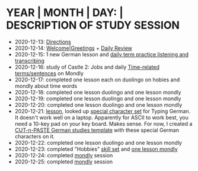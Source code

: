 # YEAR | MONTH | DAY: | DESCRIPTION OF STUDY SESSION 

* 2020-12-13: [Directions](https://github.com/EO4wellness/T-I-L/blob/main/polyglot/aleman/directions.md)<br>
* 2020-12-14: [Welcome|Greetings](https://github.com/EO4wellness/T-I-L/blob/main/polyglot/aleman/welcome.md) + [Daily Review](https://github.com/EO4wellness/T-I-L/blob/main/polyglot/aleman/study-logs/2020-12-14.md)<br>
* 2020-12-15: 1 new German lesson and [daily term practice listening and transcribing](https://github.com/EO4wellness/T-I-L/blob/main/polyglot/aleman/study-logs/2020-12-15.md)<br>
* 2020-12-16: study of Castle 2: Jobs and daily [Time-related terms/sentences](https://github.com/EO4wellness/T-I-L/blob/main/polyglot/aleman/study-logs/2020-12-16.md) on Mondly<br>
* 2020-12-17: completed one lesson each on duolingo on hobies and mondly about time words <br>
* 2020-12-18: completed one lesson duolingo and one lesson mondly <br>
* 2020-12-19: completed one lesson duolingo and one lesson mondly <br>
* 2020-12-20: completed one lesson duolingo and one lesson mondly <br>
* 2020-12-21: [lesson](https://github.com/EO4wellness/T-I-L/blob/main/polyglot/aleman/study-sessions/2020-12-21.md), looked up [special character set](https://github.com/EO4wellness/T-I-L/blob/main/polyglot/aleman/special-characters.md) for Typing German.  It doesn't work well on a laptop.  Apparently for ASCII to work best, you need a 10-key pad on your key board. Makes sense.  For now, I created a [CUT-n-PASTE German studies template](https://github.com/EO4wellness/T-I-L/blob/main/polyglot/aleman/special-characters.md) with these special German characters on it. 
* 2020-12-22: completed one lesson duolingo and one lesson mondly<br>
* 2020-12-23: completed "Hobbies" [skill set](https://github.com/EO4wellness/T-I-L/blob/main/polyglot/aleman/images/2020-12-23-Castle1-Hobbies-Level3.png) and [one lesson mondly](https://github.com/EO4wellness/T-I-L/blob/main/polyglot/aleman/study-sessions/2020-12-23.md)<br>
* 2020-12-24: completed [mondly](https://github.com/EO4wellness/T-I-L/tree/main/polyglot/aleman/study-sessions) session 
* 2020-12-25: completed [mondly](https://github.com/EO4wellness/T-I-L/blob/main/polyglot/aleman/study-sessions/2020-12-25.md) session 
